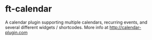 # ft-calendar
A calendar plugin supporting multiple calendars, recurring events, and several different widgets / shortcodes. More info at http://calendar-plugin.com
